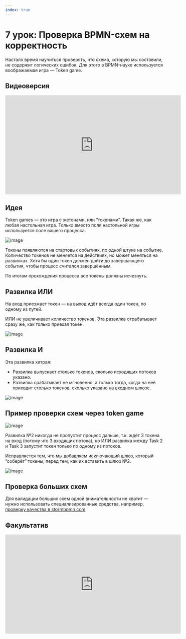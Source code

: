 ```yaml
---
index: true
---
```


# 7 урок: Проверка BPMN-схем на корректность

Настало время научиться проверять, что схема, которую мы составили, не содержит логических ошибок. Для этого в BPMN-науке используется воображаемая игра — Token game.


## Видеоверсия

<iframe width="560" height="315" src="https://www.youtube.com/embed/44y1u8BWR6Y?si=TXVBH5u5aoHMkylN" title="YouTube video player" frameborder="0" allow="accelerometer; autoplay; clipboard-write; encrypted-media; gyroscope; picture-in-picture; web-share" referrerpolicy="strict-origin-when-cross-origin" allowfullscreen></iframe>

## Идея

Token games — это игра с жетонами, или “токенами”. Такая же, как любая настольная игра. Только вместо поля настольной игры используется поле вашего процесса.  

![image](7_lesson_1.png) 

Токены появляются на стартовых событиях, по одной штуке на событие.  Количество токенов не меняется на действиях, но может меняться на развилках. Хотя бы один токен должен дойти до завершающего события, чтобы процесс считался завершённым.

По итогам прохождения процесса все токены должны исчезнуть.


## Развилка ИЛИ

На вход приезжает токен — на выход идёт всегда один токен, по одному из путей.


ИЛИ не увеличивает количество токенов. Эта развилка отрабатывает сразу же, как только приехал токен.

![image](7_lesson_2.gif) 

## Развилка И

Эта развилка хитрая:

- Развилка выпускает столько токенов, сколько исходящих потоков указано.
- Развилка срабатывает не мгновенно, а только тогда, когда на неё приходит столько токенов, сколько указано на входном шлюзе.

![image](7_lesson_3.gif) 


## Пример проверки схем через token game

![image](7_lesson_4.png) 

Развилка №2 никогда не пропустит процесс дальше, т.к. ждёт 3 токена на вход (потому что 3 входящих потока), но ИЛИ развилка между Task 2 и Task 3 запустит токен только по одному из потоков.

Исправляется тем, что мы добавляем исключающий шлюз, который “соберёт” токены, перед тем, как их вставить в шлюз №2.

![image](7_lesson_5.png) 


## Проверка больших схем

Для валидации больших схем одной внимательности не хватит — нужно использовать специализированные средства, например, [проверку качества в stormbpmn.com](/features/1_bpmn-editor.html#качество-бизнес-процессов-bpmn).

## Факультатив

<iframe width="560" height="315" src="https://www.youtube.com/embed/GUCgr7J-Pzs?si=GteDuwUi7NVRlb4M" title="YouTube video player" frameborder="0" allow="accelerometer; autoplay; clipboard-write; encrypted-media; gyroscope; picture-in-picture; web-share" referrerpolicy="strict-origin-when-cross-origin" allowfullscreen></iframe>
